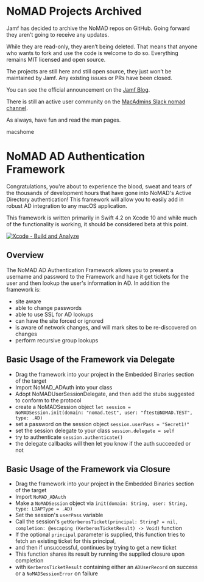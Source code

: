 # NoMAD Projects Archived

Jamf has decided to archive the NoMAD repos on GitHub. Going forward they aren’t going to receive any updates. 

While they are read-only, they aren’t being deleted. That means that anyone who wants to fork and use the code is welcome to do so. Everything remains MIT licensed and open source.

The projects are still here and still open source, they just won’t be maintained by Jamf. Any existing issues or PRs have been closed.

You can see the official announcement on the [Jamf Blog](https://www.jamf.com/blog/jamf-to-archive-nomad-open-source-projects/).

There is still an active user community on the [MacAdmins Slack nomad channel](https://macadmins.slack.com/archives/C1Y2Y14QG).

As always, have fun and read the man pages.

macshome

#  NoMAD AD Authentication Framework

Congratulations, you're about to experience the blood, sweat and tears of the thousands of development hours that have gone into NoMAD's Active Directory authentication! This framework will allow you to easily add in robust AD integration to any macOS application.

This framework is written primarily in Swift 4.2 on Xcode 10 and while much of the functionality is working, it should be considered beta at this point.

[![Xcode - Build and Analyze](https://github.com/jamf/NoMAD-ADAuth/actions/workflows/objective-c-xcode.yml/badge.svg)](https://github.com/jamf/NoMAD-ADAuth/actions/workflows/objective-c-xcode.yml)
## Overview

The NoMAD AD Authentication Framework allows you to present a username and password to the Framework and have it get tickets for the user and then lookup the user's information in AD. In addition the framework is:

- site aware
- able to change passwords
- able to use SSL for AD lookups
- can have the site forced or ignored
- is aware of network changes, and will mark sites to be re-discovered on changes
- perform recursive group lookups

## Basic Usage of the Framework via Delegate

- Drag the framework into your project in the Embedded Binaries section of the target
- Import NoMAD_ADAuth into your class
- Adopt NoMADUserSessionDelegate, and then add the stubs suggested to conform to the protocol
- create a NoMADSession object `let session = NoMADSession.init(domain: "nomad.test", user: "ftest@NOMAD.TEST", type: .AD)`
- set a password on the session object `session.userPass = "Secret1!"`
- set the session delegate to your class `session.delegate = self`
- try to authenticate `session.authenticate()`
- the delegate callbacks will then let you know if the auth succeeded or not

## Basic Usage of the Framework via Closure

- Drag the framework into your project in the Embedded Binaries section of the target
- Import `NoMAD_ADAuth`
- Make a `NoMADSession` object via `init(domain: String, user: String, type: LDAPType = .AD)`
- Set the session's `userPass` variable
- Call the session's `getKerberosTicket(principal: String? = nil, completion: @escaping (KerberosTicketResult) -> Void)` function
- If the optional `principal` parameter is supplied, this function tries to fetch an existing ticket for this principal,
-  and then if unsuccessful, continues by trying to get a new ticket
- This function shares its result by running the supplied closure upon completion
-  with `KerberosTicketResult` containing either an `ADUserRecord` on success or a `NoMADSessionError` on failure
